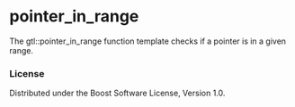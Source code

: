 # pointer_in_range

The gtl::pointer_in_range function template checks if a pointer is in a given
range.

### License

Distributed under the Boost Software License, Version 1.0.
